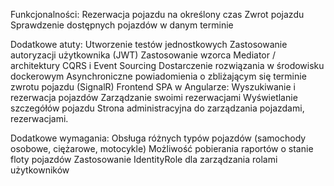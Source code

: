 Funkcjonalności:
  Rezerwacja pojazdu na określony czas
  Zwrot pojazdu
  Sprawdzenie dostępnych pojazdów w danym terminie

Dodatkowe atuty:
  Utworzenie testów jednostkowych
  Zastosowanie autoryzacji użytkownika (JWT)
  Zastosowanie wzorca Mediator / architektury CQRS i Event Sourcing
  Dostarczenie rozwiązania w środowisku dockerowym
  Asynchroniczne powiadomienia o zbliżającym się terminie zwrotu pojazdu (SignalR)
  Frontend SPA w Angularze:
      Wyszukiwanie i rezerwacja pojazdów
      Zarządzanie swoimi rezerwacjami
      Wyświetlanie szczegółów pojazdu
      Strona administracyjna do zarządzania pojazdami, rezerwacjami.

Dodatkowe wymagania:
  Obsługa różnych typów pojazdów (samochody osobowe, ciężarowe, motocykle)
  Możliwość pobierania raportów o stanie floty pojazdów
  Zastosowanie IdentityRole dla zarządzania rolami użytkowników
